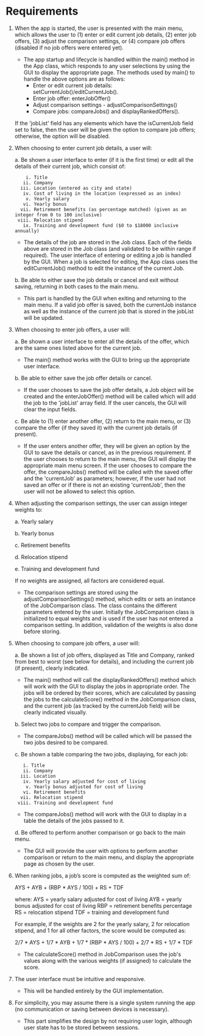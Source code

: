 # Requirements

1. When the app is started, the user is presented with the main menu, which allows the user to (1) enter or edit current job details,
(2) enter job offers, (3) adjust the comparison settings, or (4) compare job offers (disabled if no job offers were entered yet). 
    
    * The app startup and lifecycle is handled within the main() method in the App class, which responds to any user selections by using the GUI to 
    display the appropriate page. The methods used by main() to handle the above options are as follows:
    	* Enter or edit current job details: setCurrentJob()/editCurrentJob().
    	* Enter job offer: enterJobOffer()
    	* Adjust comparison settings - adjustComparisonSettings()
    	* Compare jobs: compareJobs() and displayRankedOffers(). 

    If the 'jobList' field has any elements which have the isCurrentJob field set to false, then the user will be given the option
    to compare job offers; otherwise, the option will be disabled.

2. When choosing to enter current job details, a user will:

    a. Be shown a user interface to enter (if it is the first time) or edit all the details of their current job, which consist of:
        
           i. Title
          ii. Company
         iii. Location (entered as city and state)
          iv. Cost of living in the location (expressed as an index)
           v. Yearly salary
          vi. Yearly bonus
         vii. Retirement benefits (as percentage matched) (given as an integer from 0 to 100 inclusive)
        viii. Relocation stipend
          ix. Training and development fund ($0 to $18000 inclusive annually)
          
    * The details of the job are stored in the Job class. Each of the fields above are stored in the Job class (and validated to be within range if required).
    The user interface of entering or editing a job is handled by the GUI. When a job is selected for editing, the App class uses the editCurrentJob() method to
    edit the instance of the current Job.
    
    b. Be able to either save the job details or cancel and exit without saving, returning in both cases to the main menu.
        
    * This part is handled by the GUI when exiting and returning to the main menu. If a valid job offer is saved, both the currentJob instance as well as the instance
    of the current job that is stored in the jobList will be updated.
    
3. When choosing to enter job offers, a user will:
    
    a. Be shown a user interface to enter all the details of the offer, which are the same ones listed above for the current job.
        
    * The main() method works with the GUI to bring up the appropriate user interface.

    b. Be able to either save the job offer details or cancel.
 
    * If the user chooses to save the job offer details, a Job object will be created and the enterJobOffer() method
    will be called which will add the job to the 'jobList' array field. If the user cancels, the GUI will clear the input fields.

    c. Be able to (1) enter another offer, (2) return to the main menu, or (3) compare the offer (if they saved it) with the current job details (if present).
     
    * If the user enters another offer, they will be given an option by the GUI to save the details or cancel, as in the previous requirement.
    If the user chooses to return to the main menu, the GUI will display the appropriate main menu screen.
    If the user chooses to compare the offer, the compareJobs() method will be called with the saved offer and the 'currentJob' as parameters;
    however, if the user had not saved an offer or if there is not an existing 'currentJob', then the user will not be allowed to select this option.
    
4. When adjusting the comparison settings, the user can assign integer weights to:
    
    a. Yearly salary

    b. Yearly bonus
    
    c. Retirement benefits
    
    d. Relocation stipend

    e. Training and development fund 

    If no weights are assigned, all factors are considered equal.

    * The comparison settings are stored using the adjustComparisonSettings() method, which edits or sets an instance of the JobComparison class.
    The class contains the different parameters entered by the user. Initially the JobComparison class is initialized to equal weights and is
    used if the user has not entered a comparison setting. In addition, validation of the weights is also done before storing.
    
5. When choosing to compare job offers, a user will:

    a. Be shown a list of job offers, displayed as Title and Company, ranked from best to worst (see below for details), and including the current job (if present), clearly indicated.
 
    * The main() method will call the displayRankedOffers() method which will work with the GUI to display the jobs in appropriate order.
    The jobs will be ordered by their scores, which are calculated by passing the jobs to the calculateScore() method in the JobComparison class,
    and the current job (as tracked by the currentJob field) will be clearly indicated visually.
    
    b. Select two jobs to compare and trigger the comparison.
 
    * The compareJobs() method will be called which will be passed the two jobs desired to be compared.
    
    c. Be shown a table comparing the two jobs, displaying, for each job:

          i. Title
          ii. Company
         iii. Location
          iv. Yearly salary adjusted for cost of living
           v. Yearly bonus adjusted for cost of living
          vi. Retirement benefits 
         vii. Relocation stipend
        viii. Training and development fund
     
    * The compareJobs() method will work with the GUI to display in a table the details of the jobs passed to it.
    
    d. Be offered to perform another comparison or go back to the main menu.
     
    * The GUI will provide the user with options to perform another comparison or return to the main menu, and display the appropriate page as chosen by the user.
    
6. When ranking jobs, a job’s score is computed as the weighted sum of:

    AYS + AYB + (RBP * AYS / 100) + RS + TDF

    where:
    AYS = yearly salary adjusted for cost of living
    AYB = yearly bonus adjusted for cost of living
    RBP = retirement benefits percentage
    RS = relocation stipend
    TDF = training and development fund

    For example, if the weights are 2 for the yearly salary, 2 for relocation stipend, and 1 for all other factors, the score would be computed as:


    2/7 * AYS + 1/7 * AYB + 1/7 * (RBP * AYS / 100) + 2/7 * RS + 1/7 * TDF
     
    * The calculateScore() method in JobComparison uses the job's values along with the various weights (if assigned) to calculate the score.

7. The user interface must be intuitive and responsive.
	
	* This will be handled entirely by the GUI implementation.

8. For simplicity, you may assume there is a single system running the app (no communication or saving between devices is necessary).
	
	* This part simplifies the design by not requiring user login, although user state has to be stored between sessions.
